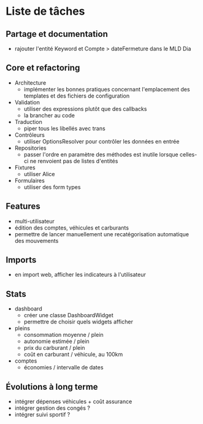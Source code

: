 # Liste de tâches

## Partage et documentation

- rajouter l'entité Keyword et Compte > dateFermeture dans le MLD Dia

## Core et refactoring

- Architecture
    - implémenter les bonnes pratiques concernant l'emplacement des templates et des fichiers de configuration
- Validation
    - utiliser des expressions plutôt que des callbacks
    - la brancher au code
- Traduction
    - piper tous les libellés avec trans
- Contrôleurs
    - utiliser OptionsResolver pour contrôler les données en entrée
- Repositories
    - passer l'ordre en paramètre des méthodes est inutile lorsque celles-ci ne renvoient pas de listes d'entités
- Fixtures
    - utiliser Alice
- Formulaires
    - utiliser des form types

## Features

- multi-utilisateur
- édition des comptes, véhicules et carburants
- permettre de lancer manuellement une recatégorisation automatique des mouvements

## Imports

- en import web, afficher les indicateurs à l'utilisateur

## Stats

- dashboard
    - créer une classe DashboardWidget
    - permettre de choisir quels widgets afficher
- pleins
    - consommation moyenne / plein
    - autonomie estimée / plein
    - prix du carburant / plein
    - coût en carburant / véhicule, au 100km
- comptes
    - économies / intervalle de dates

## Évolutions à long terme

- intégrer dépenses véhicules + coût assurance
- intégrer gestion des congés ?
- intégrer suivi sportif ?
